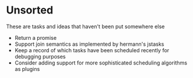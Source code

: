 Unsorted
========
These are tasks and ideas that haven't been put somewhere else

* Return a promise
* Support join semantics as implemented by hermann's jstasks
* Keep a record of which tasks have been scheduled recently for debugging purposes
* Consider adding support for more sophisticated scheduling algorithms as plugins

